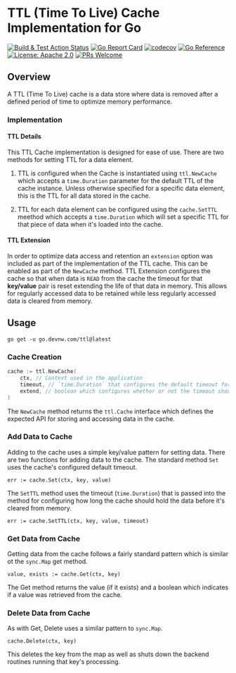 # TTL (Time To Live) Cache Implementation for Go

[![Build & Test Action Status](https://github.com/devnw/ttl/actions/workflows/build.yml/badge.svg)](https://github.com/devnw/ttl/actions)
[![Go Report Card](https://goreportcard.com/badge/go.devnw.com/ttl)](https://goreportcard.com/report/go.devnw.com/ttl)
[![codecov](https://codecov.io/gh/devnw/ttl/branch/main/graph/badge.svg)](https://codecov.io/gh/devnw/ttl)
[![Go Reference](https://pkg.go.dev/badge/go.devnw.com/ttl.svg)](https://pkg.go.dev/go.devnw.com/ttl)
[![License: Apache 2.0](https://img.shields.io/badge/license-Apache-blue.svg)](https://opensource.org/licenses/Apache-2.0)
[![PRs Welcome](https://img.shields.io/badge/PRs-welcome-brightgreen.svg)](http://makeapullrequest.com)

## Overview

A TTL (Time To Live) cache is a data store where data is removed after a defined period of time to optimize memory performance.

### Implementation

#### TTL Details

This TTL Cache implementation is designed for ease of use. There are two methods for setting TTL for a data element.

1. TTL is configured when the Cache is instantiated using `ttl.NewCache` which accepts a `time.Duration` parameter for the default TTL of the cache instance. Unless otherwise specified for a specific data element, this is the TTL for all data stored in the cache.

2. TTL for each data element can be configured using the `cache.SetTTL` meethod which accepts a `time.Duration` which will set a specific TTL for that piece of data when it's loaded into the cache.

#### TTL Extension

In order to optimize data access and retention an `extension` option was included as part of the implementation of the TTL cache. This can be enabled as part of the `NewCache` method. TTL Extension configures the cache so that when data is `READ` from the cache the timeout for that **key/value** pair is reset extending the life of that data in memory. This allows for regularly accessed data to be retained while less regularly accessed data is cleared from memory.

## Usage

`go get -u go.devnw.com/ttl@latest`

### Cache Creation

```go
cache := ttl.NewCache(
    ctx, // Context used in the application
    timeout, // `time.Duration` that configures the default timeout for elements of the cache
    extend, // boolean which configures whether or not the timeout should be reset on READ
)
```

The `NewCache` method returns the `ttl.Cache` interface which defines the expected API for storing and accessing data in the cache. 

### Add Data to Cache

Adding to the cache uses a simple key/value pattern for setting data. There are two functions for adding data to the cache. The standard method `Set` uses the cache's configured default timeout.

`err := cache.Set(ctx, key, value)`

The `SetTTL` method uses the timeout (`time.Duration`) that is passed into the method for configuring how long the cache should hold the data before it's cleared from memory.

`err := cache.SetTTL(ctx, key, value, timeout)`

### Get Data from Cache

Getting data from the cache follows a fairly standard pattern which is similar ot the `sync.Map` get method.

`value, exists := cache.Get(ctx, key)`

The Get method returns the value (if it exists) and a boolean which indicates if a value was retrieved from the cache.

### Delete Data from Cache

As with Get, Delete uses a similar pattern to `sync.Map`.

`cache.Delete(ctx, key)`

This deletes the key from the map as well as shuts down the backend routines running that key's processing.